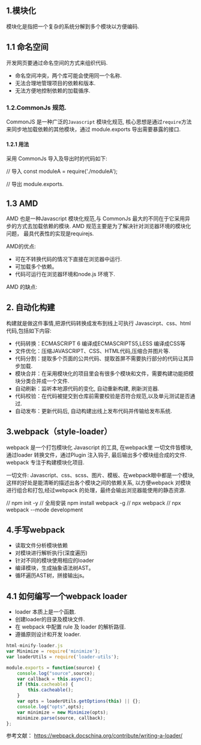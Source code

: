 

## 1.模块化
模块化是指把一个复杂的系统分解到多个模块以方便编码.

## 1.1 命名空间
开发网页要通过命名空间的方式来组织代码.
- 命名空间冲突，两个库可能会使用同一个名称.
- 无法合理地管理项目的依赖和版本.
- 无法方便地控制依赖的加载循序.

### 1.2.CommonJs 规范.
CommonJS 是一种广泛的`Javascript` 模块化规范, 核心思想是通过`require`方法来同步地加载依赖的其他模块，通过
module.exports 导出需要暴露的接口.

#### 1.2.1 用法
采用 CommonJs 导入及导出时的代码如下:

// 导入
const moduleA = require('./moduleA');

// 导出
module.exports.

## 1.3 AMD
AMD 也是一种Javascript 模块化规范,与 CommonJs 最大的不同在于它采用异步的方式去加载依赖的模块.
AMD 规范主要是为了解决针对浏览器环境的模块化问题，
最具代表性的实现是requirejs.

AMD的优点:
- 可在不转换代码的情况下直接在浏览器中运行.
- 可加载多个依赖。
- 代码可运行在浏览器环境和node.js 环境下.

AMD 的缺点:

## 2. 自动化构建
构建就是做这件事情,把源代码转换成发布到线上可执行 Javascirpt、css、html代码,包括如下内容:

- 代码转换：ECMASCRIPT 6 编译成ECMASCRIPTS5,LESS 编译成CSS等
- 文件优化：压缩JAVASCRIPT、CSS、HTML代码,压缩合并图片等.
- 代码分割：提取多个页面的公共代码、提取首屏不需要执行部分的代码让其异步加载.
- 模块合并：在采用模块化的项目里会有很多个模块和文件，需要构建功能把模块分类合并成一个文件.
- 自动刷新：监听本地源代码的变化, 自动重新构建, 刷新浏览器.
- 代码校验：在代码被提交到仓库前需要校验是否符合规范,以及单元测试是否通过.
- 自动发布：更新代码后, 自动构建出线上发布代码并传输给发布系统.

## 3.webpack（style-loader）
webpack 是一个打包模块化 Javascript 的工具, 在webpack里 一切文件皆模块, 通过loader 转换文件，通过Plugin 注入钩子,
最后输出多个模块组合成的文件. webpack 专注于构建模块化项目.

一切文件: Javascript、css、scss、图片、模板、在webpack眼中都是一个模块, 这样的好处是能清晰的描述出各个模块之间的依赖关系,
以方便webpack 对模块进行组合和打包,经过webpack 的处理，最终会输出浏览器能使用的静态资源.

// npm init -y
// 全局安装 npm install webpack -g
// npx webpack
// npx webpack --mode development

## 4.手写webpack
- 读取文件分析模块依赖
- 对模块进行解析执行(深度遍历)
- 针对不同的模块使用相应的loader
- 编译模块，生成抽象语法树AST。
- 循环遍历AST树，拼接输出js。

## 4.1 如何编写一个webpack loader
- loader 本质上是一个函数.
- 创建loader的目录及模块文件.
- 在 webpack 中配置 rule 及 loader 的解析路径.
- 遵循原则设计和开发 loader.

```js
html-minify-loader.js
var Minimize = require('minimize');
var loaderUtils = require('loader-utils');

module.exports = function(source) {
    console.log("source",source);
    var callback = this.async();
    if (this.cacheable) {
        this.cacheable();
    }
    var opts = loaderUtils.getOptions(this) || {};
    console.log("opts",opts);
    var minimize = new Minimize(opts);
    minimize.parse(source, callback);
};

```
参考文献：
https://webpack.docschina.org/contribute/writing-a-loader/ 


